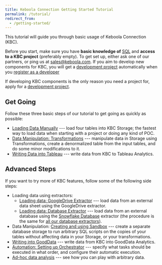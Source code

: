 ```yaml
---
title: Keboola Connection Getting Started Tutorial
permalink: /tutorial/
redirect_from:
  - /getting-started/
---
```


This tutorial will guide you through basic usage of Keboola Connection (KBC).

Before you start, make sure you have **basic knowledge of** [SQL](https://en.wikipedia.org/wiki/SQL) and
**access to a KBC project** (preferably empty). To get set up, either ask one of our partners,
or ping us at [sales@keboola.com](mailto:sales@keboola.com). If you aim to develop new components for
KBC, you will get a [development project](https://developers.keboola.com/#development-project) automatically
when you [register as a developer](https://developers.keboola.com/extend/component/tutorial/)

If developing KBC components is the only reason you need a project for, apply for a
[development project](/#development-project).

## Get Going
Follow these three basic steps of our tutorial to get going as quickly as possible:

- [Loading Data Manually](/tutorial/load/) --- load four tables into KBC Storage;
the fastest way to load data when starting with a project or doing any kind of POC.
- [Data Manipulation: Transformations](/tutorial/manipulate/) --- manipulate data in Storage
using Transformations, create a denormalized table from the input tables, and
do some minor modifications to it.
- [Writing Data into Tableau](/tutorial/write/) --- write data from KBC to Tableau Analytics.

## Advanced Steps
If you want to try more of KBC features, follow some of the following side steps:

- Loading data using extractors:
	- [Loading data: GoogleDrive Extractor](/tutorial/load/googledrive/) --- load data from an external
	data sheet using the GoogleDrive extractor.
	- [Loading data: Database Extractor](/tutorial/load/database/) --- load data from an external database
using the [Snowflake Database](https://www.snowflake.com/) extractor (the procedure is the same for [all our database extractors](/components/extractors/database/)).
- Data Manipulation: [Creating and using Sandbox](/tutorial/manipulate/sandbox/) --- create a separate database
storage to run arbitrary SQL scripts on the copies of your tables without affecting data in your Storage, or your transformations.
- [Writing into GoodData](/tutorial/write/gooddata/) --- write data from KBC into GoodData Analytics.
- [Automation: Setting up Orchestrator](/tutorial/automate/) --- specify what tasks should be executed
in what order, and configure their automatic execution.
- [Ad-hoc data analysis](/tutorial/ad-hoc/) --- see how you can play with arbitrary data.
